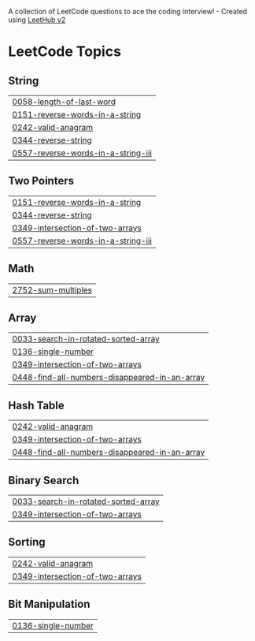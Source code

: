 A collection of LeetCode questions to ace the coding interview! - Created using [LeetHub v2](https://github.com/arunbhardwaj/LeetHub-2.0)
<!---LeetCode Topics Start-->
# LeetCode Topics
## String
|  |
| ------- |
| [0058-length-of-last-word](https://github.com/Sabith-asp/Leetcode/tree/master/0058-length-of-last-word) |
| [0151-reverse-words-in-a-string](https://github.com/Sabith-asp/Leetcode/tree/master/0151-reverse-words-in-a-string) |
| [0242-valid-anagram](https://github.com/Sabith-asp/Leetcode/tree/master/0242-valid-anagram) |
| [0344-reverse-string](https://github.com/Sabith-asp/Leetcode/tree/master/0344-reverse-string) |
| [0557-reverse-words-in-a-string-iii](https://github.com/Sabith-asp/Leetcode/tree/master/0557-reverse-words-in-a-string-iii) |
## Two Pointers
|  |
| ------- |
| [0151-reverse-words-in-a-string](https://github.com/Sabith-asp/Leetcode/tree/master/0151-reverse-words-in-a-string) |
| [0344-reverse-string](https://github.com/Sabith-asp/Leetcode/tree/master/0344-reverse-string) |
| [0349-intersection-of-two-arrays](https://github.com/Sabith-asp/Leetcode/tree/master/0349-intersection-of-two-arrays) |
| [0557-reverse-words-in-a-string-iii](https://github.com/Sabith-asp/Leetcode/tree/master/0557-reverse-words-in-a-string-iii) |
## Math
|  |
| ------- |
| [2752-sum-multiples](https://github.com/Sabith-asp/Leetcode/tree/master/2752-sum-multiples) |
## Array
|  |
| ------- |
| [0033-search-in-rotated-sorted-array](https://github.com/Sabith-asp/Leetcode/tree/master/0033-search-in-rotated-sorted-array) |
| [0136-single-number](https://github.com/Sabith-asp/Leetcode/tree/master/0136-single-number) |
| [0349-intersection-of-two-arrays](https://github.com/Sabith-asp/Leetcode/tree/master/0349-intersection-of-two-arrays) |
| [0448-find-all-numbers-disappeared-in-an-array](https://github.com/Sabith-asp/Leetcode/tree/master/0448-find-all-numbers-disappeared-in-an-array) |
## Hash Table
|  |
| ------- |
| [0242-valid-anagram](https://github.com/Sabith-asp/Leetcode/tree/master/0242-valid-anagram) |
| [0349-intersection-of-two-arrays](https://github.com/Sabith-asp/Leetcode/tree/master/0349-intersection-of-two-arrays) |
| [0448-find-all-numbers-disappeared-in-an-array](https://github.com/Sabith-asp/Leetcode/tree/master/0448-find-all-numbers-disappeared-in-an-array) |
## Binary Search
|  |
| ------- |
| [0033-search-in-rotated-sorted-array](https://github.com/Sabith-asp/Leetcode/tree/master/0033-search-in-rotated-sorted-array) |
| [0349-intersection-of-two-arrays](https://github.com/Sabith-asp/Leetcode/tree/master/0349-intersection-of-two-arrays) |
## Sorting
|  |
| ------- |
| [0242-valid-anagram](https://github.com/Sabith-asp/Leetcode/tree/master/0242-valid-anagram) |
| [0349-intersection-of-two-arrays](https://github.com/Sabith-asp/Leetcode/tree/master/0349-intersection-of-two-arrays) |
## Bit Manipulation
|  |
| ------- |
| [0136-single-number](https://github.com/Sabith-asp/Leetcode/tree/master/0136-single-number) |
<!---LeetCode Topics End-->